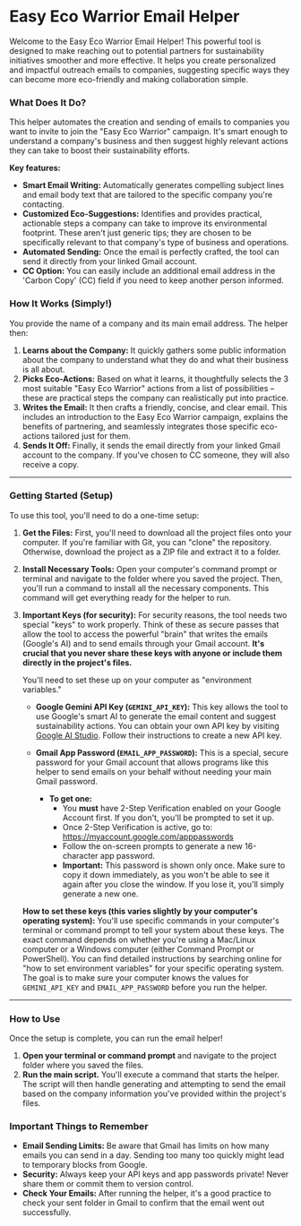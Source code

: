 # Easy Eco Warrior Email Helper

Welcome to the Easy Eco Warrior Email Helper! This powerful tool is designed to make reaching out to potential partners for sustainability initiatives smoother and more effective. It helps you create personalized and impactful outreach emails to companies, suggesting specific ways they can become more eco-friendly and making collaboration simple.

### What Does It Do?

This helper automates the creation and sending of emails to companies you want to invite to join the "Easy Eco Warrior" campaign. It's smart enough to understand a company's business and then suggest highly relevant actions they can take to boost their sustainability efforts.

**Key features:**

* **Smart Email Writing:** Automatically generates compelling subject lines and email body text that are tailored to the specific company you're contacting.
* **Customized Eco-Suggestions:** Identifies and provides practical, actionable steps a company can take to improve its environmental footprint. These aren't just generic tips; they are chosen to be specifically relevant to that company's type of business and operations.
* **Automated Sending:** Once the email is perfectly crafted, the tool can send it directly from your linked Gmail account.
* **CC Option:** You can easily include an additional email address in the 'Carbon Copy' (CC) field if you need to keep another person informed.

### How It Works (Simply!)

You provide the name of a company and its main email address. The helper then:

1.  **Learns about the Company:** It quickly gathers some public information about the company to understand what they do and what their business is all about.
2.  **Picks Eco-Actions:** Based on what it learns, it thoughtfully selects the 3 most suitable "Easy Eco Warrior" actions from a list of possibilities – these are practical steps the company can realistically put into practice.
3.  **Writes the Email:** It then crafts a friendly, concise, and clear email. This includes an introduction to the Easy Eco Warrior campaign, explains the benefits of partnering, and seamlessly integrates those specific eco-actions tailored just for them.
4.  **Sends It Off:** Finally, it sends the email directly from your linked Gmail account to the company. If you've chosen to CC someone, they will also receive a copy.

---

### Getting Started (Setup)

To use this tool, you'll need to do a one-time setup:

1.  **Get the Files:** First, you'll need to download all the project files onto your computer. If you're familiar with Git, you can "clone" the repository. Otherwise, download the project as a ZIP file and extract it to a folder.

2.  **Install Necessary Tools:** Open your computer's command prompt or terminal and navigate to the folder where you saved the project. Then, you'll run a command to install all the necessary components. This command will get everything ready for the helper to run.

3.  **Important Keys (for security):**
    For security reasons, the tool needs two special "keys" to work properly. Think of these as secure passes that allow the tool to access the powerful "brain" that writes the emails (Google's AI) and to send emails through your Gmail account. **It's crucial that you never share these keys with anyone or include them directly in the project's files.**

    You'll need to set these up on your computer as "environment variables."

    * **Google Gemini API Key (`GEMINI_API_KEY`):** This key allows the tool to use Google's smart AI to generate the email content and suggest sustainability actions. You can obtain your own API key by visiting [Google AI Studio](https://aistudio.google.com/). Follow their instructions to create a new API key.

    * **Gmail App Password (`EMAIL_APP_PASSWORD`):** This is a special, secure password for your Gmail account that allows programs like this helper to send emails on your behalf without needing your main Gmail password.
        * **To get one:**
            * You **must** have 2-Step Verification enabled on your Google Account first. If you don't, you'll be prompted to set it up.
            * Once 2-Step Verification is active, go to: https://myaccount.google.com/apppasswords
            * Follow the on-screen prompts to generate a new 16-character app password.
            * **Important:** This password is shown only once. Make sure to copy it down immediately, as you won't be able to see it again after you close the window. If you lose it, you'll simply generate a new one.

    **How to set these keys (this varies slightly by your computer's operating system):**
    You'll use specific commands in your computer's terminal or command prompt to tell your system about these keys. The exact command depends on whether you're using a Mac/Linux computer or a Windows computer (either Command Prompt or PowerShell). You can find detailed instructions by searching online for "how to set environment variables" for your specific operating system. The goal is to make sure your computer knows the values for `GEMINI_API_KEY` and `EMAIL_APP_PASSWORD` before you run the helper.

---

### How to Use

Once the setup is complete, you can run the email helper!

1.  **Open your terminal or command prompt** and navigate to the project folder where you saved the files.
2.  **Run the main script.** You'll execute a command that starts the helper. The script will then handle generating and attempting to send the email based on the company information you've provided within the project's files.

### Important Things to Remember

* **Email Sending Limits:** Be aware that Gmail has limits on how many emails you can send in a day. Sending too many too quickly might lead to temporary blocks from Google.
* **Security:** Always keep your API keys and app passwords private! Never share them or commit them to version control.
* **Check Your Emails:** After running the helper, it's a good practice to check your sent folder in Gmail to confirm that the email went out successfully.

